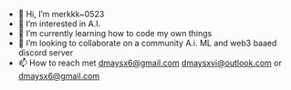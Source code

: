 - 👋 Hi, I’m merkkk~0523
- 👀 I’m interested in A.I.
- 🌱 I’m currently learning how to code my own things
- 💞️ I’m looking to collaborate on a community A.i. ML and web3 baaed discord server 
- 📫 How to reach met dmaysx6@gmail.com dmaysxvi@outlook.com  or dmaysx6@gmail.com 

<!---
merkkk~0523/Infinitely8 is a ✨ special ✨ repository because its `README.md` (this file) appears on your GitHub profile.
You can click the Preview link to take a look at your changes.
--->
